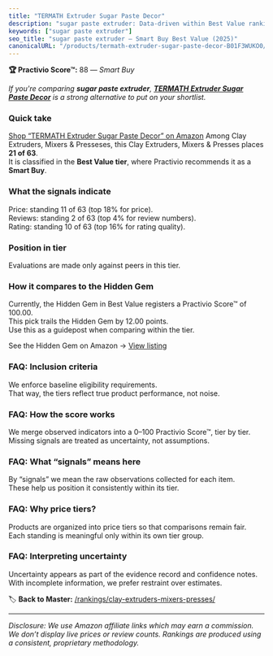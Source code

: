 ```yaml
---
title: "TERMATH Extruder Sugar Paste Decor"
description: "sugar paste extruder: Data-driven within Best Value ranking using the Practivio Score™. Positioned by quality, value, demand, findability, momentum."
keywords: ["sugar paste extruder"]
seo_title: "sugar paste extruder — Smart Buy Best Value (2025)"
canonicalURL: "/products/termath-extruder-sugar-paste-decor-B01F3WUKO0/"
---
```


**🏆 Practivio Score™:** 88 — _Smart Buy_


*If you're comparing **sugar paste extruder**, **[TERMATH Extruder Sugar Paste Decor](https://www.amazon.com/dp/B01F3WUKO0?tag=practivio-20)** is a strong alternative to put on your shortlist.*
### Quick take
[Shop “TERMATH Extruder Sugar Paste Decor” on Amazon](https://www.amazon.com/dp/B01F3WUKO0?tag=practivio-20)
Among Clay Extruders, Mixers & Presseses, this Clay Extruders, Mixers & Presses places **21 of 63**.  
It is classified in the **Best Value tier**, where Practivio recommends it as a **Smart Buy**.

### What the signals indicate
Price: standing 11 of 63 (top 18% for price).  
Reviews: standing 2 of 63 (top 4% for review numbers).  
Rating: standing 10 of 63 (top 16% for rating quality).  

### Position in tier
Evaluations are made only against peers in this tier.

### How it compares to the Hidden Gem
Currently, the Hidden Gem in Best Value registers a Practivio Score™ of 100.00.  
This pick trails the Hidden Gem by 12.00 points.  
Use this as a guidepost when comparing within the tier.  

See the Hidden Gem on Amazon → [View listing](https://www.amazon.com/dp/B072MJQYWS?tag=practivio-20)

### FAQ: Inclusion criteria
We enforce baseline eligibility requirements.  
That way, the tiers reflect true product performance, not noise.

### FAQ: How the score works
We merge observed indicators into a 0–100 Practivio Score™, tier by tier.  
Missing signals are treated as uncertainty, not assumptions.

### FAQ: What “signals” means here
By “signals” we mean the raw observations collected for each item.  
These help us position it consistently within its tier.

### FAQ: Why price tiers?
Products are organized into price tiers so that comparisons remain fair.  
Each standing is meaningful only within its own tier group.

### FAQ: Interpreting uncertainty
Uncertainty appears as part of the evidence record and confidence notes.  
With incomplete information, we prefer restraint over estimates.


🏷️ **Back to Master:** [/rankings/clay-extruders-mixers-presses/](/rankings/clay-extruders-mixers-presses/)

---
_Disclosure: We use Amazon affiliate links which may earn a commission. We don’t display live prices or review counts. Rankings are produced using a consistent, proprietary methodology._
